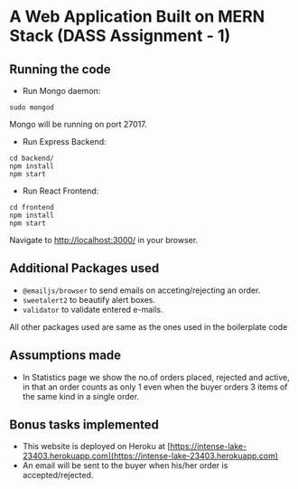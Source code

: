 # A Web Application Built on MERN Stack (DASS Assignment - 1)

## Running the code

* Run Mongo daemon:
```
sudo mongod
```
Mongo will be running on port 27017.


* Run Express Backend:
```
cd backend/
npm install
npm start
```

* Run React Frontend:
```
cd frontend
npm install
npm start
```

Navigate to [http://localhost:3000/](http://localhost:3000/) in your browser.

## Additional Packages used

- `@emailjs/browser` to send emails on acceting/rejecting an order.
- `sweetalert2` to beautify alert boxes.
- `validator` to validate entered e-mails.

All other packages used are same as the ones used in the boilerplate code

## Assumptions made

- In Statistics page we show the no.of orders placed, rejected and active, in that an order counts as only 1 even when the buyer orders 3 items of the same kind in a single order.

## Bonus tasks implemented

- This website is deployed on Heroku at [https://intense-lake-23403.herokuapp.com](https://intense-lake-23403.herokuapp.com)
- An email will be sent to the buyer when his/her order is accepted/rejected.
